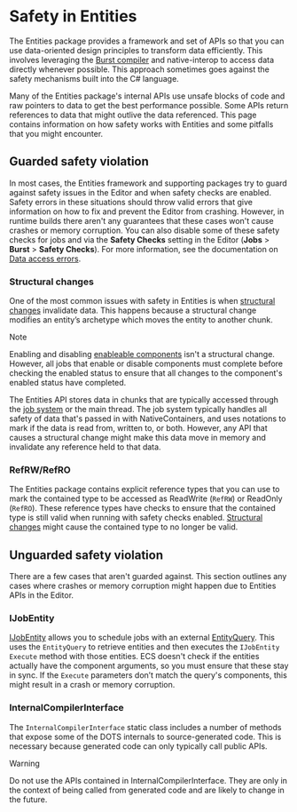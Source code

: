 # Safety in Entities

The Entities package provides a framework and set of APIs so that you can use data-oriented design principles to transform data efficiently. This involves leveraging the [Burst compiler](https://docs.unity3d.com/Packages/com.unity.burst@latest) and native-interop to access data directly whenever possible. This approach sometimes goes against the safety mechanisms built into the C# language.

Many of the Entities package's internal APIs use unsafe blocks of code and raw pointers to data to get the best performance possible. Some APIs return references to data that might outlive the data referenced. This page contains information on how safety works with Entities and some pitfalls that you might encounter.

## Guarded safety violation

In most cases, the Entities framework and supporting packages try to guard against safety issues in the Editor and when safety checks are enabled. Safety errors in these situations should throw valid errors that give information on how to fix and prevent the Editor from crashing. However, in runtime builds there aren't any guarantees that these cases won't cause crashes or memory corruption.  You can also disable some of these safety checks for jobs and via the **Safety Checks** setting in the Editor (**Jobs** &gt; **Burst** &gt; **Safety Checks**). For more information, see the documentation on [Data access errors](systems-looking-up-data.md#data-access-errors).

### Structural changes

One of the most common issues with safety in Entities is when [structural changes](concepts-structural-changes.md) invalidate data. This happens because a structural change modifies an entity’s archetype which moves the entity to another chunk.

>[!NOTE]
>Enabling and disabling [enableable components](components-enableable.md) isn't a structural change. However, all jobs that enable or disable components must complete before checking the enabled status to ensure that all changes to the component's enabled status have completed.

The Entities API stores data in chunks that are typically accessed through the [job system](xref:JobSystem) or the main thread. The job system typically handles all safety of data that's passed in with NativeContainers, and uses notations to mark if the data is read from, written to, or both. However, any API that causes a structural change might make this data move in memory and invalidate any reference held to that data.

### RefRW/RefRO

The Entities package contains explicit reference types that you can use to mark the contained type to be accessed as ReadWrite (`RefRW`) or ReadOnly (`RefRO`). These reference types have checks to ensure that the contained type is still valid when running with safety checks enabled. [Structural changes](concepts-structural-changes.md) might cause the contained type to no longer be valid.

## Unguarded safety violation

There are a few cases that aren't guarded against. This section outlines any cases where crashes or memory corruption might happen due to Entities APIs in the Editor.

### IJobEntity

[IJobEntity](iterating-data-ijobentity.md) allows you to schedule jobs with an external [EntityQuery](systems-entityquery.md). This uses the `EntityQuery` to retrieve entities and then executes the `IJobEntity` `Execute` method with those entities. ECS doesn't check if the entities actually have the component arguments, so you must ensure that these stay in sync. If the `Execute` parameters don’t match the query's components, this might result in a crash or memory corruption.

### InternalCompilerInterface

The `InternalCompilerInterface` static class includes a number of methods that expose some of the DOTS internals to source-generated code. This is necessary because generated code can only typically call public APIs. 

>[!WARNING]
>Do not use the APIs contained in InternalCompilerInterface. They are only in the context of being called from generated code and are likely to change in the future.